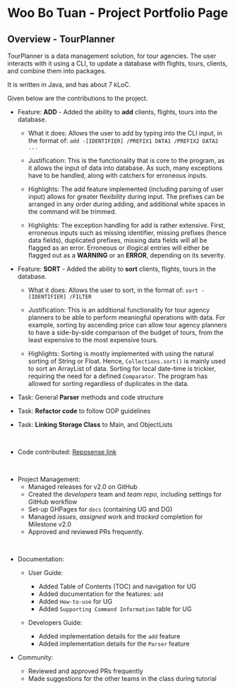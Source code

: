# Woo Bo Tuan - Project Portfolio Page

## Overview - TourPlanner

TourPlanner is a data management solution, for tour agencies. The user interacts with it using a CLI, to update a
database with flights, tours, clients, and combine them into packages.

It is written in Java, and has about 7 kLoC.

Given below are the contributions to the project.

* Feature: **ADD** - Added the ability to **add** clients, flights, tours into the database.
    * What it does: Allows the user to add by typing into the CLI input, in the format of:
      `add -[IDENTIFIER] /PREFIX1 DATA1 /PREFIX2 DATA2 ...`

    * Justification: This is the functionality that is core to the program, as it allows the input of data into
      database. As such, many exceptions have to be handled, along with catchers for erroneous inputs.

    * Highlights: The add feature implemented (including parsing of user input) allows for greater flexibility during
      input. The prefixes can be arranged in any order during adding, and additional white spaces in the command will be
      trimmed.

    * Highlights: The exception handling for add is rather extensive. First, erroneous inputs such as missing
      identifier, missing prefixes (hence data fields), duplicated prefixes, missing data fields will all be flagged as
      an error. Erroneous or illogical entries will either be flagged out as a **WARNING** or an **ERROR**, depending on
      its severity. 

* Feature: **SORT** - Added the ability to **sort** clients, flights, tours in the database.
    * What it does: Allows the user to sort, in the format of:
      `sort -[IDENTIFIER] /FILTER`

    * Justification: This is an additional functionality for tour agency planners to be able to perform meaningful
      operations with data. For example, sorting by ascending price can allow tour agency planners to have a
      side-by-side comparison of the budget of tours, from the least expensive to the most expensive tours.

    * Highlights: Sorting is mostly implemented with using the natural sorting of String or Float. Hence,
      `Collections.sort()` is mainly used to sort an ArrayList of data. Sorting for local date-time is trickier,
      requiring the need for a defined `Comparator`. The program has allowed for sorting regardless
      of duplicates in the data.

* Task: General **Parser** methods and code structure
* Task: **Refactor code** to follow OOP guidelines
* Task: **Linking Storage Class** to Main, and ObjectLists

<br>

* Code
  contributed: [Reposense link](https://nus-cs2113-ay2122s1.github.io/tp-dashboard/?search=&sort=groupTitle&sortWithin=title&timeframe=commit&mergegroup=&groupSelect=groupByRepos&breakdown=true&checkedFileTypes=docs~functional-code~test-code~other&since=2021-09-25&tabOpen=true&tabType=authorship&tabAuthor=bobowoo2468&tabRepo=AY2122S1-CS2113T-F11-3%2Ftp%5Bmaster%5D&authorshipIsMergeGroup=false&authorshipFileTypes=docs~functional-code~test-code~other&authorshipIsBinaryFileTypeChecked=false&reverseAuthorshipOrder=true)

<br>

* Project Management:
    * Managed releases for v2.0 on GitHub
    * Created the *developers* team and *team repo*, including settings for GitHub workflow
    * Set-up GHPages for `docs` (containing UG and DG)
    * Managed *issues*, *assigned* work and *tracked* completion for Milestone v2.0
    * Approved and reviewed PRs frequently.

<br>

* Documentation:
    * User Guide:
        * Added Table of Contents (TOC) and navigation for UG
        * Added documentation for the features: `add`
        * Added `How-to-use` for UG
        * Added `Supporting Command Information` table for UG

    * Developers Guide:
        * Added implementation details for the `add` feature
        * Added implementation details for the `Parser` feature

* Community:
  * Reviewed and approved PRs frequently
  * Made suggestions for the other teams in the class during tutorial
